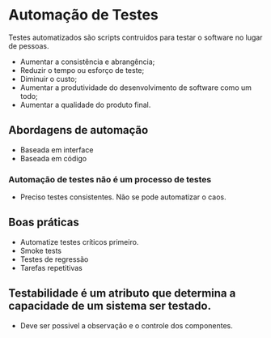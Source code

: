 # Automação de Testes

Testes automatizados são scripts contruidos para testar o software no lugar de pessoas.

* Aumentar a consistência e abrangência;
* Reduzir o tempo ou esforço de teste;
* Diminuir o custo;
* Aumentar a produtividade do desenvolvimento de software como um todo;
* Aumentar a qualidade do produto final.

## Abordagens de automação
* Baseada em interface
* Baseada em código

### Automação de testes não é um processo de testes

* Preciso testes consistentes. Não se pode automatizar o caos.

## Boas práticas

* Automatize testes críticos primeiro.
* Smoke tests
* Testes de regressão
* Tarefas repetitivas

## Testabilidade é um atributo que determina a capacidade de um sistema ser testado.

* Deve ser possivel a observação e o controle dos componentes.


